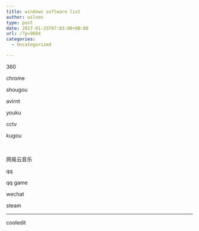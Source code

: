 ```yaml
---
title: windows software list
author: wiloon
type: post
date: 2017-01-25T07:03:00+00:00
url: /?p=9684
categories:
  - Uncategorized

---
```

360

chrome

shougou

avirnt

youku

cctv

kugou

&nbsp;

网易云音乐

qq

qq game

wechat

steam

* * *

cooledit